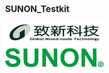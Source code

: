 # SUNON_Testkit

![致新科技LOGO-彩色-small](README.assets/致新科技LOGO-彩色-small.png)![sunon-logo](README.assets/sunon-logo.png)
